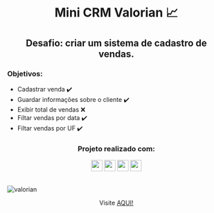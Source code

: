 <h1 align="center"> Mini CRM Valorian 📈</h1>


<h2 align="center">Desafio: criar um sistema de cadastro de vendas.</h2>

### Objetivos:
- Cadastrar venda ✔️
- Guardar informações sobre o cliente ✔️
- Exibir total de vendas ❌
- Filtar vendas por data ✔️
- Filtar vendas por UF ✔️

<h3 align="center">Projeto realizado com:</h3>

<div align="center">
  <img height="26em" src="https://img.shields.io/badge/AngularJS-E23237?style=for-the-badge&logo=angularjs&logoColor=white" >
  <img height="26em" src="https://img.shields.io/badge/JavaScript-F7DF1E?style=for-the-badge&logo=javascript&logoColor=black" >
  <img height="26em" src="https://img.shields.io/badge/HTML5-E34F26?style=for-the-badge&logo=html5&logoColor=white" >
  <img height="26em" src="https://img.shields.io/badge/CSS3-1572B6?style=for-the-badge&logo=css3&logoColor=white" >
</div>

##


<div aling="center">

![valorian](https://user-images.githubusercontent.com/72527935/144102683-1a0bf75b-834b-46d1-a727-030ed240d41c.png)

</div>

<div align="center">
 
 Visite <a align="center" href="https://minicrm.surge.sh">AQUI!</a>
 
</div>
